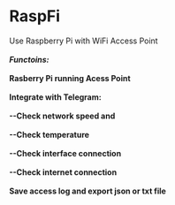 # RaspFi
Use Raspberry Pi with WiFi Access Point<br /><br />
***Functoins:*** <br /><br />
**Rasberry Pi running Acess Point** <br /><br />
**Integrate with Telegram: <br /><br />
--Check network speed and <br /><br />
--Check temperature <br /><br />
--Check interface connection <br /><br />
--Check internet connection<br /><br />**
**Save access log and export json or txt file**

